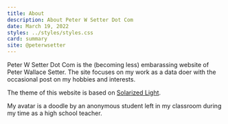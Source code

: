 ```yaml
---
title: About
description: About Peter W Setter Dot Com
date: March 19, 2022
styles: ../styles/styles.css
card: summary
site: @peterwsetter
---
```


Peter W Setter Dot Com is the (becoming less) embarassing website of Peter Wallace Setter. The site focuses on my work as a data doer with the occasional post on my hobbies and interests. 

The theme of this website is based on [Solarized Light](https://ethanschoonover.com/solarized/).

My avatar is a doodle by an anonymous student left in my classroom during my time as a high school teacher.

